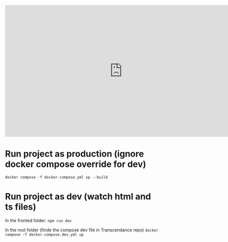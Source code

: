 <iframe width="768" height="432" src="https://miro.com/app/live-embed/uXjVIo83pAE=/?embedMode=view_only_without_ui&moveToViewport=-2167,-1117,4398,2098&embedId=799500446367" frameborder="0" scrolling="no" allow="fullscreen; clipboard-read; clipboard-write" allowfullscreen></iframe>

# Run project as production (ignore docker compose override for dev)

`docker compose -f docker-compose.yml up --build`

# Run project as dev (watch html and ts files)

In the fronted folder:
`npm run dev`

In the root folder (finde the compose dev file in Transcendance repo)
`docker compose -f docker-compose.dev.yml up`


